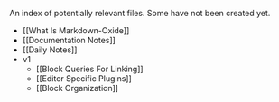 An index of potentially relevant files. Some have not been created yet. 

- [[What Is Markdown-Oxide]]
- [[Documentation Notes]]
- [[Daily Notes]]
- v1
    * [[Block Queries For Linking]]
    * [[Editor Specific Plugins]]
    * [[Block Organization]]

